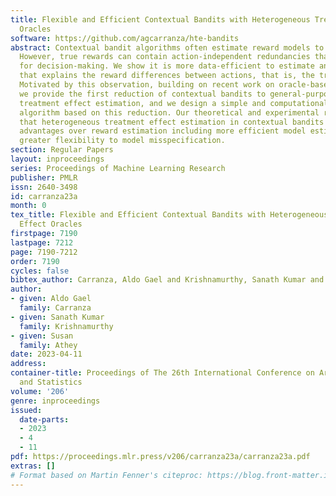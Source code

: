 ```yaml
---
title: Flexible and Efficient Contextual Bandits with Heterogeneous Treatment Effect
  Oracles
software: https://github.com/agcarranza/hte-bandits
abstract: Contextual bandit algorithms often estimate reward models to inform decision-making.
  However, true rewards can contain action-independent redundancies that are not relevant
  for decision-making. We show it is more data-efficient to estimate any function
  that explains the reward differences between actions, that is, the treatment effects.
  Motivated by this observation, building on recent work on oracle-based bandit algorithms,
  we provide the first reduction of contextual bandits to general-purpose heterogeneous
  treatment effect estimation, and we design a simple and computationally efficient
  algorithm based on this reduction. Our theoretical and experimental results demonstrate
  that heterogeneous treatment effect estimation in contextual bandits offers practical
  advantages over reward estimation including more efficient model estimation and
  greater flexibility to model misspecification.
section: Regular Papers
layout: inproceedings
series: Proceedings of Machine Learning Research
publisher: PMLR
issn: 2640-3498
id: carranza23a
month: 0
tex_title: Flexible and Efficient Contextual Bandits with Heterogeneous Treatment
  Effect Oracles
firstpage: 7190
lastpage: 7212
page: 7190-7212
order: 7190
cycles: false
bibtex_author: Carranza, Aldo Gael and Krishnamurthy, Sanath Kumar and Athey, Susan
author:
- given: Aldo Gael
  family: Carranza
- given: Sanath Kumar
  family: Krishnamurthy
- given: Susan
  family: Athey
date: 2023-04-11
address:
container-title: Proceedings of The 26th International Conference on Artificial Intelligence
  and Statistics
volume: '206'
genre: inproceedings
issued:
  date-parts:
  - 2023
  - 4
  - 11
pdf: https://proceedings.mlr.press/v206/carranza23a/carranza23a.pdf
extras: []
# Format based on Martin Fenner's citeproc: https://blog.front-matter.io/posts/citeproc-yaml-for-bibliographies/
---
```

